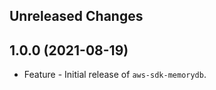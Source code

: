 Unreleased Changes
------------------

1.0.0 (2021-08-19)
------------------

* Feature - Initial release of `aws-sdk-memorydb`.

